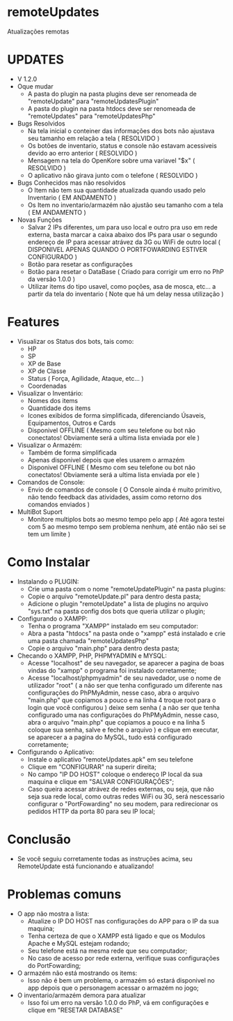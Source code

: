 # remoteUpdates
Atualizações remotas

# UPDATES
  - V 1.2.0
  - Oque mudar
    - A pasta do plugin na pasta plugins deve ser renomeada de "remoteUpdate" para "remoteUpdatesPlugin"
    - A pasta do plugin na pasta htdocs deve ser renomeada de "remoteUpdates" para "remoteUpdatesPhp"
  - Bugs Resolvidos
    - Na tela inicial o conteiner das informações dos bots não ajustava seu tamanho em relação a tela ( RESOLVIDO )
    - Os botões de inventario, status e console não estavam acessiveis devido ao erro anterior ( RESOLVIDO )
    - Mensagem na tela do OpenKore sobre uma variavel "$x" ( RESOLVIDO )
    - O aplicativo não girava junto com o telefone ( RESOLVIDO )
  - Bugs Conhecidos mas não resolvidos
    - O Item não tem sua quantidade atualizada quando usado pelo Inventario ( EM ANDAMENTO )
    - Os Item no inventario/armazém não ajustão seu tamanho com a tela ( EM ANDAMENTO )
  - Novas Funções
    - Salvar 2 IPs diferentes, um para uso local e outro pra uso em rede externa, basta marcar a caixa abaixo dos IPs para usar o segundo endereço de IP para acessar atrávez da 3G ou WiFi de outro local ( DISPONIVEL APENAS QUANDO O PORTFOWARDING ESTIVER CONFIGURADO )
    - Botão para resetar as configurações
    - Botão para resetar o DataBase ( Criado para corrigir um erro no PhP da versão 1.0.0 )
    - Utilizar items do tipo usavel, como poções, asa de mosca, etc... a partir da tela do inventario ( Note que há um delay nessa utilização )

# Features
  - Visualizar os Status dos bots, tais como:
    - HP
    - SP
    - XP de Base
    - XP de Classe
    - Status ( Força, Agilidade, Ataque, etc... )
    - Coordenadas
  - Visualizar o Inventário:
    - Nomes dos items
    - Quantidade dos items
    - Icones exibidos de forma simplificada, diferenciando Úsaveis, Equipamentos, Outros e Cards
    - Disponivel OFFLINE ( Mesmo com seu telefone ou bot não conectatos! Obviamente será a ultima lista enviada por ele )
  - Visualizar o Armazém:
    - Também de forma simplificada
    - Apenas disponivel depois que eles usarem o armazém
    - Disponivel OFFLINE ( Mesmo com seu telefone ou bot não conectatos! Obviamente será a ultima lista enviada por ele )
  - Comandos de Console:
    - Envio de comandos de console ( O Console ainda é muito primitivo, não tendo feedback das atividades, assim como retorno
      dos comandos enviados )
  - MultiBot Suport
    - Monitore multiplos bots ao mesmo tempo pelo app ( Até agora testei com 5 ao mesmo tempo sem problema nenhum, até então não sei se tem um limite )
      
# Como Instalar
  - Instalando o PLUGIN:
    - Crie uma pasta com o nome "remoteUpdatePlugin" na pasta plugins:
    - Copie o arquivo "remoteUpdate.pl" para dentro desta pasta;
    - Adicione o plugin "remoteUpdate" a lista de plugins no arquivo "sys.txt" na pasta config dos bots que queria utilizar o plugin;
  - Configurando o XAMPP:
    - Tenha o programa "XAMPP" instalado em seu computador:
    - Abra a pasta "htdocs" na pasta onde o "xampp" está instalado e crie uma pasta chamada "remoteUpdatesPhp"
    - Copie o arquivo "main.php" para dentro desta pasta;
  - Checando o XAMPP, PHP, PHPMYADMIN e MYSQL:
    - Acesse "localhost" de seu navegador, se aparecer a pagina de boas vindas do "xampp" o programa foi instalado corretamente;
    - Acesse "localhost/phpmyadmin" de seu navedador, use o nome de utilizador "root" ( a não ser que tenha configurado um diferente nas configurações do PhPMyAdmin, nesse caso, abra o arquivo "main.php" que copiamos a pouco e na linha 4 troque root para o login que você configurou ) deixe sem senha ( a não ser que tenha configurado uma nas configurações do PhPMyAdmin, nesse caso, abra o arquivo "main.php" que copiamos a pouco e na linha 5 coloque sua senha, salve e feche o arquivo ) e clique em executar, se aparecer a
    a pagina do MySQL, tudo está configurado corretamente;
  - Configurando o Aplicativo:
    - Instale o aplicativo "remoteUpdates.apk" em seu telefone
    - Clique em "CONFIGURAR" na superir direita;
    - No campo "IP DO HOST" coloque o endereço IP local da sua maquina e clique em "SALVAR CONFIGURAÇÕES";
    - Caso queira acessar atrávez de redes externas, ou seja, que não seja sua rede local, como outras redes WiFi ou 3G, será
    nescessario configurar o "PortFowarding" no seu modem, para redirecionar os pedidos HTTP da porta 80 para seu IP local;
    
# Conclusão
  - Se você seguiu corretamente todas as instruções acima, seu RemoteUpdate está funcionando e atualizando!
  
# Problemas comuns
  - O app não mostra a lista:
    - Atualize o IP DO HOST nas configurações do APP para o IP da sua maquina;
    - Tenha certeza de que o XAMPP está ligado e que os Modulos Apache e MySQL estejam rodando;
    - Seu telefone está na mesma rede que seu computador;
    - No caso de acesso por rede externa, verifique suas configurações do PortFowarding;
  - O armazém não está mostrando os items:
    - Isso não é bem um problema, o armazém só estará disponivel no app depois que o personagem acessar o armazém no jogo;
  - O inventario/armazém demora para atualizar
    - Isso foi um erro na versão 1.0.0 do PhP, vá em configurações e clique em "RESETAR DATABASE"
